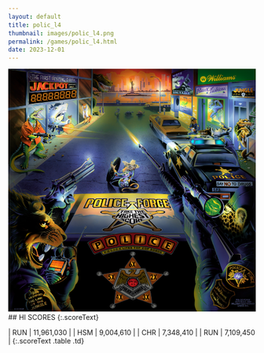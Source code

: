 ```yaml
---
layout: default
title: polic_l4
thumbnail: images/polic_l4.png
permalink: /games/polic_l4.html
date: 2023-12-01
---
```


<img src="../images/polic_l4.png" class="gameThumbnail img-fluid mx-auto align-middle">
## HI SCORES
{:.scoreText}

| RUN | 11,961,030 | 
| HSM | 9,004,610 | 
| CHR | 7,348,410 | 
| RUN | 7,109,450 | 
{:.scoreText .table .td}
